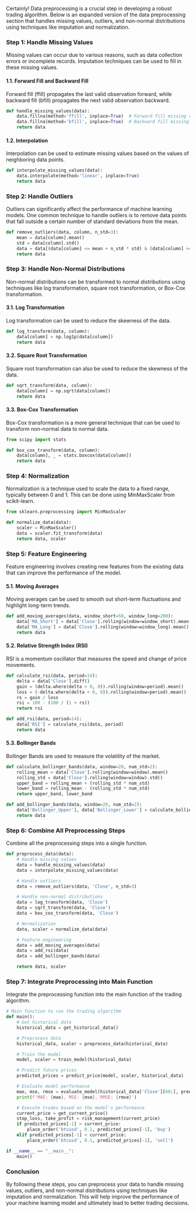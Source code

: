 Certainly! Data preprocessing is a crucial step in developing a robust trading algorithm. Below is an expanded version of the data preprocessing section that handles missing values, outliers, and non-normal distributions using techniques like imputation and normalization.

### Step 1: Handle Missing Values

Missing values can occur due to various reasons, such as data collection errors or incomplete records. Imputation techniques can be used to fill in these missing values.

#### 1.1. Forward Fill and Backward Fill

Forward fill (ffill) propagates the last valid observation forward, while backward fill (bfill) propagates the next valid observation backward.

```python
def handle_missing_values(data):
    data.fillna(method='ffill', inplace=True)  # Forward fill missing values
    data.fillna(method='bfill', inplace=True)  # Backward fill missing values
    return data
```

#### 1.2. Interpolation

Interpolation can be used to estimate missing values based on the values of neighboring data points.

```python
def interpolate_missing_values(data):
    data.interpolate(method='linear', inplace=True)
    return data
```

### Step 2: Handle Outliers

Outliers can significantly affect the performance of machine learning models. One common technique to handle outliers is to remove data points that fall outside a certain number of standard deviations from the mean.

```python
def remove_outliers(data, column, n_std=3):
    mean = data[column].mean()
    std = data[column].std()
    data = data[(data[column] <= mean + n_std * std) & (data[column] >= mean - n_std * std)]
    return data
```

### Step 3: Handle Non-Normal Distributions

Non-normal distributions can be transformed to normal distributions using techniques like log transformation, square root transformation, or Box-Cox transformation.

#### 3.1. Log Transformation

Log transformation can be used to reduce the skewness of the data.

```python
def log_transform(data, column):
    data[column] = np.log1p(data[column])
    return data
```

#### 3.2. Square Root Transformation

Square root transformation can also be used to reduce the skewness of the data.

```python
def sqrt_transform(data, column):
    data[column] = np.sqrt(data[column])
    return data
```

#### 3.3. Box-Cox Transformation

Box-Cox transformation is a more general technique that can be used to transform non-normal data to normal data.

```python
from scipy import stats

def box_cox_transform(data, column):
    data[column], _ = stats.boxcox(data[column])
    return data
```

### Step 4: Normalization

Normalization is a technique used to scale the data to a fixed range, typically between 0 and 1. This can be done using MinMaxScaler from scikit-learn.

```python
from sklearn.preprocessing import MinMaxScaler

def normalize_data(data):
    scaler = MinMaxScaler()
    data = scaler.fit_transform(data)
    return data, scaler
```

### Step 5: Feature Engineering

Feature engineering involves creating new features from the existing data that can improve the performance of the model.

#### 5.1. Moving Averages

Moving averages can be used to smooth out short-term fluctuations and highlight long-term trends.

```python
def add_moving_averages(data, window_short=50, window_long=200):
    data['MA_Short'] = data['Close'].rolling(window=window_short).mean()
    data['MA_Long'] = data['Close'].rolling(window=window_long).mean()
    return data
```

#### 5.2. Relative Strength Index (RSI)

RSI is a momentum oscillator that measures the speed and change of price movements.

```python
def calculate_rsi(data, period=14):
    delta = data['Close'].diff()
    gain = (delta.where(delta > 0, 0)).rolling(window=period).mean()
    loss = (-delta.where(delta < 0, 0)).rolling(window=period).mean()
    rs = gain / loss
    rsi = 100 - (100 / (1 + rs))
    return rsi

def add_rsi(data, period=14):
    data['RSI'] = calculate_rsi(data, period)
    return data
```

#### 5.3. Bollinger Bands

Bollinger Bands are used to measure the volatility of the market.

```python
def calculate_bollinger_bands(data, window=20, num_std=2):
    rolling_mean = data['Close'].rolling(window=window).mean()
    rolling_std = data['Close'].rolling(window=window).std()
    upper_band = rolling_mean + (rolling_std * num_std)
    lower_band = rolling_mean - (rolling_std * num_std)
    return upper_band, lower_band

def add_bollinger_bands(data, window=20, num_std=2):
    data['Bollinger_Upper'], data['Bollinger_Lower'] = calculate_bollinger_bands(data, window, num_std)
    return data
```

### Step 6: Combine All Preprocessing Steps

Combine all the preprocessing steps into a single function.

```python
def preprocess_data(data):
    # Handle missing values
    data = handle_missing_values(data)
    data = interpolate_missing_values(data)

    # Handle outliers
    data = remove_outliers(data, 'Close', n_std=3)

    # Handle non-normal distributions
    data = log_transform(data, 'Close')
    data = sqrt_transform(data, 'Close')
    data = box_cox_transform(data, 'Close')

    # Normalization
    data, scaler = normalize_data(data)

    # Feature engineering
    data = add_moving_averages(data)
    data = add_rsi(data)
    data = add_bollinger_bands(data)

    return data, scaler
```

### Step 7: Integrate Preprocessing into Main Function

Integrate the preprocessing function into the main function of the trading algorithm.

```python
# Main function to run the trading algorithm
def main():
    # Get historical data
    historical_data = get_historical_data()

    # Preprocess data
    historical_data, scaler = preprocess_data(historical_data)

    # Train the model
    model, scaler = train_model(historical_data)

    # Predict future prices
    predicted_prices = predict_price(model, scaler, historical_data)

    # Evaluate model performance
    mae, mse, rmse = evaluate_model(historical_data['Close'][60:], predicted_prices)
    print(f'MAE: {mae}, MSE: {mse}, RMSE: {rmse}')

    # Execute trades based on the model's performance
    current_price = get_current_price()
    stop_loss, take_profit = risk_management(current_price)
    if predicted_prices[-1] > current_price:
        place_order('btcusd', 0.1, predicted_prices[-1], 'buy')
    elif predicted_prices[-1] < current_price:
        place_order('btcusd', 0.1, predicted_prices[-1], 'sell')

if __name__ == "__main__":
    main()
```

### Conclusion

By following these steps, you can preprocess your data to handle missing values, outliers, and non-normal distributions using techniques like imputation and normalization. This will help improve the performance of your machine learning model and ultimately lead to better trading decisions.
